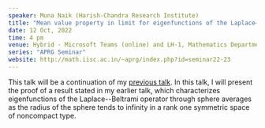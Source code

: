```yaml
---
speaker: Muna Naik (Harish-Chandra Research Institute)
title: "Mean value property in limit for eigenfunctions of the Laplace–Beltrami operator on symmetric spaces: II"
date: 12 Oct, 2022
time: 4 pm
venue: Hybrid - Microsoft Teams (online) and LH-1, Mathematics Department
series: "APRG Seminar"
website: http://math.iisc.ac.in/~aprg/index.php?id=seminar22-23
---
```


This talk will be a continuation of my [previous talk](http://www.math.iisc.ac.in/seminars/2022/2022-09-14-muna-naik.html).
In this talk, I will present the proof of a result stated in my earlier talk, which characterizes eigenfunctions of the
Laplace--Beltrami operator through sphere averages as the radius of the sphere tends to infinity in a rank one symmetric
space of noncompact type.
